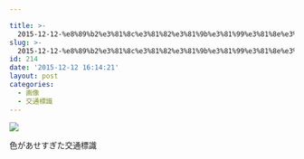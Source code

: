 ```yaml
---

title: >-
  2015-12-12-%e8%89%b2%e3%81%8c%e3%81%82%e3%81%9b%e3%81%99%e3%81%8e%e3%81%9f%e4%ba%a4%e9%80%9a%e6%a8%99%e8%ad%98
slug: >-
  2015-12-12-%e8%89%b2%e3%81%8c%e3%81%82%e3%81%9b%e3%81%99%e3%81%8e%e3%81%9f%e4%ba%a4%e9%80%9a%e6%a8%99%e8%ad%98
id: 214
date: '2015-12-12 16:14:21'
layout: post
categories:
  - 画像
  - 交通標識
---
```


![](https://peipeipe.files.wordpress.com/2015/12/tumblr_nz96fxucgf1s3w0evo1_1280.jpg)

色があせすぎた交通標識
